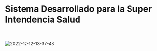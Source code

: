 # Sistema Desarrollado para la Super Intendencia Salud
<br><br>
![2022-12-12-13-37-48](https://user-images.githubusercontent.com/61950433/207103004-0f330577-f1cb-4e78-824b-734a9f142888.gif)
